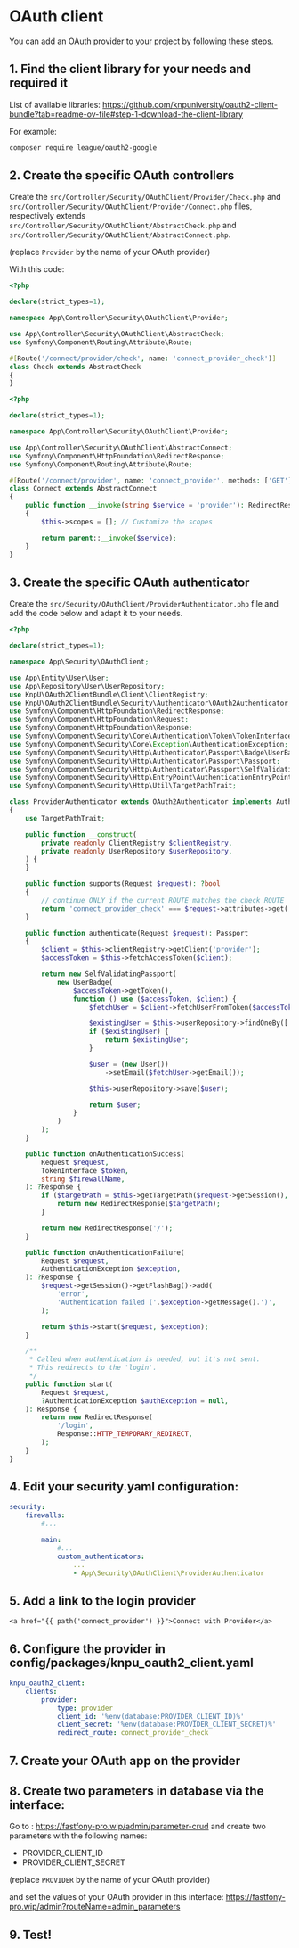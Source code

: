 # OAuth client

You can add an OAuth provider to your project by following these steps.

## 1. Find the client library for your needs and required it

List of available libraries:
https://github.com/knpuniversity/oauth2-client-bundle?tab=readme-ov-file#step-1-download-the-client-library

For example:
```bash
composer require league/oauth2-google
```

## 2. Create the specific OAuth controllers

Create the `src/Controller/Security/OAuthClient/Provider/Check.php` and 
`src/Controller/Security/OAuthClient/Provider/Connect.php` files, respectively extends 
`src/Controller/Security/OAuthClient/AbstractCheck.php` and `src/Controller/Security/OAuthClient/AbstractConnect.php`.

(replace `Provider` by the name of your OAuth provider)

With this code:

```php
<?php

declare(strict_types=1);

namespace App\Controller\Security\OAuthClient\Provider;

use App\Controller\Security\OAuthClient\AbstractCheck;
use Symfony\Component\Routing\Attribute\Route;

#[Route('/connect/provider/check', name: 'connect_provider_check')]
class Check extends AbstractCheck
{
}
```

```php
<?php

declare(strict_types=1);

namespace App\Controller\Security\OAuthClient\Provider;

use App\Controller\Security\OAuthClient\AbstractConnect;
use Symfony\Component\HttpFoundation\RedirectResponse;
use Symfony\Component\Routing\Attribute\Route;

#[Route('/connect/provider', name: 'connect_provider', methods: ['GET'])]
class Connect extends AbstractConnect
{
    public function __invoke(string $service = 'provider'): RedirectResponse
    {
        $this->scopes = []; // Customize the scopes

        return parent::__invoke($service);
    }
}
```


## 3. Create the specific OAuth authenticator

Create the `src/Security/OAuthClient/ProviderAuthenticator.php` file and add the code below and adapt it to your needs.

```php
<?php

declare(strict_types=1);

namespace App\Security\OAuthClient;

use App\Entity\User\User;
use App\Repository\User\UserRepository;
use KnpU\OAuth2ClientBundle\Client\ClientRegistry;
use KnpU\OAuth2ClientBundle\Security\Authenticator\OAuth2Authenticator;
use Symfony\Component\HttpFoundation\RedirectResponse;
use Symfony\Component\HttpFoundation\Request;
use Symfony\Component\HttpFoundation\Response;
use Symfony\Component\Security\Core\Authentication\Token\TokenInterface;
use Symfony\Component\Security\Core\Exception\AuthenticationException;
use Symfony\Component\Security\Http\Authenticator\Passport\Badge\UserBadge;
use Symfony\Component\Security\Http\Authenticator\Passport\Passport;
use Symfony\Component\Security\Http\Authenticator\Passport\SelfValidatingPassport;
use Symfony\Component\Security\Http\EntryPoint\AuthenticationEntryPointInterface;
use Symfony\Component\Security\Http\Util\TargetPathTrait;

class ProviderAuthenticator extends OAuth2Authenticator implements AuthenticationEntryPointInterface
{
    use TargetPathTrait;

    public function __construct(
        private readonly ClientRegistry $clientRegistry,
        private readonly UserRepository $userRepository,
    ) {
    }

    public function supports(Request $request): ?bool
    {
        // continue ONLY if the current ROUTE matches the check ROUTE
        return 'connect_provider_check' === $request->attributes->get('_route');
    }

    public function authenticate(Request $request): Passport
    {
        $client = $this->clientRegistry->getClient('provider');
        $accessToken = $this->fetchAccessToken($client);

        return new SelfValidatingPassport(
            new UserBadge(
                $accessToken->getToken(),
                function () use ($accessToken, $client) {
                    $fetchUser = $client->fetchUserFromToken($accessToken);

                    $existingUser = $this->userRepository->findOneBy(['email' => $fetchUser->getEmail()]);
                    if ($existingUser) {
                        return $existingUser;
                    }

                    $user = (new User())
                        ->setEmail($fetchUser->getEmail());

                    $this->userRepository->save($user);

                    return $user;
                }
            )
        );
    }

    public function onAuthenticationSuccess(
        Request $request,
        TokenInterface $token,
        string $firewallName,
    ): ?Response {
        if ($targetPath = $this->getTargetPath($request->getSession(), $firewallName)) {
            return new RedirectResponse($targetPath);
        }

        return new RedirectResponse('/');
    }

    public function onAuthenticationFailure(
        Request $request,
        AuthenticationException $exception,
    ): ?Response {
        $request->getSession()->getFlashBag()->add(
            'error',
            'Authentication failed ('.$exception->getMessage().')',
        );

        return $this->start($request, $exception);
    }

    /**
     * Called when authentication is needed, but it's not sent.
     * This redirects to the 'login'.
     */
    public function start(
        Request $request,
        ?AuthenticationException $authException = null,
    ): Response {
        return new RedirectResponse(
            '/login',
            Response::HTTP_TEMPORARY_REDIRECT,
        );
    }
}
```

## 4. Edit your security.yaml configuration:

```yaml
security:
    firewalls:
        #...

        main:
            #...
            custom_authenticators:
                ...
                - App\Security\OAuthClient\ProviderAuthenticator
```

## 5. Add a link to the login provider

```twig
<a href="{{ path('connect_provider') }}">Connect with Provider</a>
```

## 6. Configure the provider in config/packages/knpu_oauth2_client.yaml

```yaml
knpu_oauth2_client:
    clients:
        provider:
            type: provider
            client_id: '%env(database:PROVIDER_CLIENT_ID)%'
            client_secret: '%env(database:PROVIDER_CLIENT_SECRET)%'
            redirect_route: connect_provider_check
```

## 7. Create your OAuth app on the provider 

## 8. Create two parameters in database via the interface:

Go to : https://fastfony-pro.wip/admin/parameter-crud
and create two parameters with the following names:
- PROVIDER_CLIENT_ID
- PROVIDER_CLIENT_SECRET

(replace `PROVIDER` by the name of your OAuth provider)

and set the values of your OAuth provider in this interface:
https://fastfony-pro.wip/admin?routeName=admin_parameters

## 9. Test!
